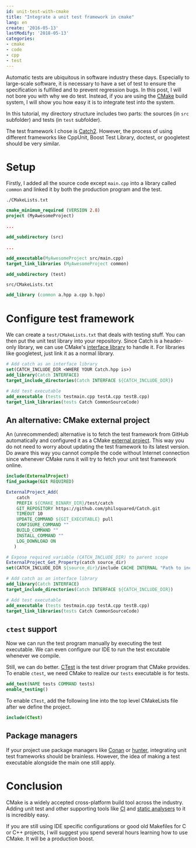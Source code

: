 ```yaml
---
id: unit-test-with-cmake
title: "Integrate a unit test framework in cmake"
lang: en
create: '2016-05-13'
lastModify: '2018-05-13'
categories:
- cmake
- code
- cpp
- test
---
```


Automatic tests are ubiquitous in software industry these days. Especially to large-scale software, it is necessary to have a set of test to ensure the specification is fulfilled and to prevent regression bugs. In this post, I will not bore you with why we do test. Instead, if you are using the [CMake](https://cmake.org/) build system, I will show you how easy it is to integrate test into the system.

In this tutorial, my directory structure includes two parts: the sources (in `src` subfolder) and tests (in `test` subfolder).

The test framework I chose is [Catch2](https://github.com/philsquared/Catch). However, the process of using different frameworks like CppUnit, Boost Test Library, doctest, or googletest should be very similar.

# Setup
Firstly, I added all the source code except `main.cpp` into a library called `common` and linked it by both the production program and the test.

`./CMakeLists.txt`

```cmake
cmake_minimum_required (VERSION 2.8) 
project (MyAwesomeProject) 

...

add_subdirectory (src)

...

add_executable(MyAwesomeProject src/main.cpp)
target_link_libraries (MyAwesomeProject common)

add_subdirectory (test)
```

`src/CMakeLists.txt`

```cmake
add_library (common a.hpp a.cpp b.hpp)
```

# Configure test framework

We can create a `test/CMakeLists.txt` that deals with testing stuff. You can then put the unit test library into your repository. Since Catch is a header-only library, we can use CMake's [interface library](https://cmake.org/cmake/help/latest/command/add_library.html#interface-libraries) to handle it. For libraries like googletest, just link it as a normal library.

``` cmake
# Add catch as an interface library
set(CATCH_INCLUDE_DIR <WHERE YOUR Catch.hpp is>)
add_library(Catch INTERFACE)
target_include_directories(Catch INTERFACE ${CATCH_INCLUDE_DIR})

# Add test executable
add_executable (tests testmain.cpp testA.cpp testB.cpp)
target_link_libraries(tests Catch CommonSourceCode)
```

## An alternative: CMake external project

An (unrecommended) alternative is to fetch the test framework from GitHub automatically and configured it as a CMake [external project](https://cmake.org/cmake/help/latest/module/ExternalProject.html). This way you do not need to worry about updating the test framework to its latest version. Do aware this way you cannot compile the code without Internet connection since whenever CMake runs it will try to fetch your unit test framework online.

```cmake
include(ExternalProject)
find_package(Git REQUIRED)

ExternalProject_Add(
    catch
    PREFIX ${CMAKE_BINARY_DIR}/test/catch
    GIT_REPOSITORY https://github.com/philsquared/Catch.git
    TIMEOUT 10
    UPDATE_COMMAND ${GIT_EXECUTABLE} pull
    CONFIGURE_COMMAND ""
    BUILD_COMMAND ""
    INSTALL_COMMAND ""
    LOG_DOWNLOAD ON
   )

# Expose required variable (CATCH_INCLUDE_DIR) to parent scope
ExternalProject_Get_Property(catch source_dir)
set(CATCH_INCLUDE_DIR ${source_dir}/include CACHE INTERNAL "Path to include folder for Catch")

# Add catch as an interface library
add_library(Catch INTERFACE)
target_include_directories(Catch INTERFACE ${CATCH_INCLUDE_DIR})

# Add test executable
add_executable (tests testmain.cpp testA.cpp testB.cpp)
target_link_libraries(tests Catch CommonSourceCode)
```

## `ctest` support
Now we can run the test program manually by executing the test executable. We can even configure our IDE to run the test excutable whenever we compile.

Still, we can do better. [CTest](https://cmake.org/cmake/help/latest/manual/ctest.1.html) is the test driver program that CMake provides. To enable `ctest`, we need CMake to realize our `tests` executable is for tests.

``` cmake
add_test(NAME tests COMMAND tests)
enable_testing()
```

To enable `CTest`, add the following line into the top level CMakeLists file after we define the project.

``` cmake
include(CTest)
```

## Package managers
If your project use package managers like [Conan](https://conan.io/) or [hunter](https://docs.hunter.sh/en/latest/index.html), integrating unit test frameworks should be brainless. However, the idea of making a test executable alongside the main one still apply.

# Conclusion
CMake is a widely accepted cross-platform build tool across the industry. Adding unit test and other supporting tools like [CI](https://en.wikipedia.org/wiki/Continuous_integration) and [static analysers](https://en.wikipedia.org/wiki/Static_program_analysis) to it is incredibly easy.

If you are still using IDE specific configurations or good old Makefiles for C or C++ projects, I will suggest you spend several hours learning how to use CMake. It will be a production boost.
